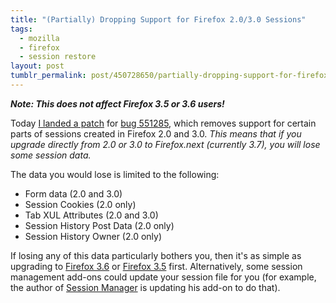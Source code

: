 ```yaml
---
title: "(Partially) Dropping Support for Firefox 2.0/3.0 Sessions"
tags:
  - mozilla
  - firefox
  - session restore
layout: post
tumblr_permalink: post/450728650/partially-dropping-support-for-firefox-2-0-3-0
---
```


**_Note: This does not affect Firefox 3.5 or 3.6 users!_**

Today [I landed a patch](http://hg.mozilla.org/mozilla-central/rev/55b6bc4c0b92) for [bug 551285](https://bugzilla.mozilla.org/show_bug.cgi?id=551285), which removes support for certain parts of sessions created in Firefox 2.0 and 3.0. _This means that if you upgrade directly from 2.0 or 3.0 to Firefox.next (currently 3.7), you will lose some session data._

The data you would lose is limited to the following:

* Form data (2.0 and 3.0)
* Session Cookies (2.0 only)
* Tab XUL Attributes (2.0 and 3.0)
* Session History Post Data (2.0 only)
* Session History Owner (2.0 only)

If losing any of this data particularly bothers you, then it's as simple as upgrading to [Firefox 3.6](http://www.mozilla.com/en-US/firefox/firefox.html) or [Firefox 3.5](http://www.mozilla.com/firefox/all-older.html) first. Alternatively, some session management add-ons could update your session file for you (for example, the author of [Session Manager](https://addons.mozilla.org/en-US/firefox/addon/2324) is updating his add-on to do that).
